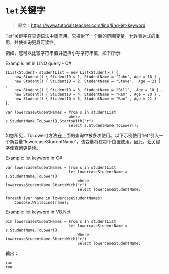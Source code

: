 # `let`关键字

> 原文：<https://www.tutorialsteacher.com/linq/linq-let-keyword>

“let”关键字在查询语法中很有用。它投射了一个新的范围变量，允许表达式的重用，并使查询更具可读性。

例如，您可以比较字符串值并选择小写字符串值，如下所示:

Example: let in LINQ query - C#

```
IList<Student> studentList = new List<Student>() { 
    new Student() { StudentID = 1, StudentName = "John", Age = 18 } ,
    new Student() { StudentID = 2, StudentName = "Steve",  Age = 21 } ,
    new Student() { StudentID = 3, StudentName = "Bill",  Age = 18 } ,
    new Student() { StudentID = 4, StudentName = "Ram" , Age = 20 } ,
    new Student() { StudentID = 5, StudentName = "Ron" , Age = 21 } 
};

var lowercaseStudentNames = from s in studentList
                            where s.StudentName.ToLower().StartsWith("r")
                            select s.StudentName.ToLower();
```

如您所见，ToLower()方法在上面的查询中被多次使用。以下示例使用“let”引入一个新变量“lowercaseStudentName”，该变量将在每个位置使用。因此，**让**关键字使查询更易读。

Example: let keyword in C#

```
var lowercaseStudentNames = from s in studentList
                            let lowercaseStudentName = s.StudentName.ToLower()
                                where lowercaseStudentName.StartsWith("r")
                                select lowercaseStudentName;

foreach (var name in lowercaseStudentNames)
	Console.WriteLine(name);
```

Example: let keyword in VB.Net

```
Dim lowercaseStudentNames = From s In studentList
                            Let lowercaseStudentName = s.StudentName.ToLower()
                                Where lowercaseStudentName.StartsWith("r")
                                Select lowercaseStudentName;
```

输出：

```
ram
ron
```